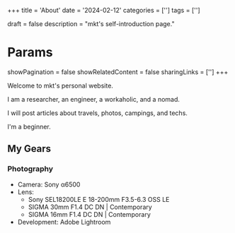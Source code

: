 +++
title = 'About'
date = '2024-02-12'
categories = ['']
tags = ['']

draft = false
description = "mkt's self-introduction page."

# Params
showPagination = false
showRelatedContent = false
sharingLinks = ['']
+++


Welcome to mkt's personal website.

I am a researcher, an engineer, a workaholic, and a nomad.

I will post articles about travels, photos, campings, and techs.

I'm a beginner.


## My Gears

### Photography

- Camera: Sony α6500
- Lens:
     - Sony SEL18200LE E 18-200mm F3.5-6.3 OSS LE
     - SIGMA 30mm F1.4 DC DN | Contemporary
     - SIGMA 16mm F1.4 DC DN | Contemporary
- Development: Adobe Lightroom

